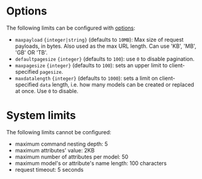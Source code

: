 # Options

The following limits can be configured with [options](run.md#options):
  - `maxpayload` `{integer|string}` (defaults to `10MB`):
     Max size of request payloads, in bytes.
     Also used as the max URL length.
     Can use 'KB', 'MB', 'GB' OR 'TB'.
  - `defaultpagesize` `{integer}` (defaults to `100`):
    use `0` to disable pagination.
  - `maxpagesize` `{integer}` (defaults to `100`): sets an upper limit to
    client-specified `pagesize`.
  - `maxdatalength` `{integer}` (defaults to `1000`): sets a limit on
    client-specified `data` length, i.e. how many models can be created or
    replaced at once.
    Use `0` to disable.

# System limits

The following limits cannot be configured:
  - maximum command nesting depth: 5
  - maximum attributes' value: 2KB
  - maximum number of attributes per model: 50
  - maximum model's or attribute's name length: 100 characters
  - request timeout: 5 seconds
